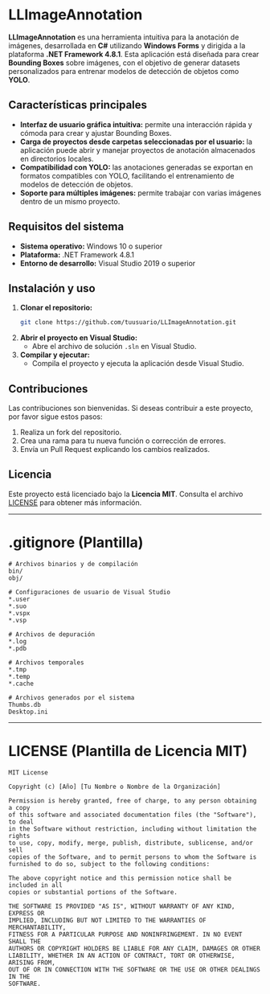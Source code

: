 # LLImageAnnotation

**LLImageAnnotation** es una herramienta intuitiva para la anotación de imágenes, desarrollada en **C#** utilizando **Windows Forms** y dirigida a la plataforma **.NET Framework 4.8.1**. Esta aplicación está diseñada para crear **Bounding Boxes** sobre imágenes, con el objetivo de generar datasets personalizados para entrenar modelos de detección de objetos como **YOLO**.

## Características principales

- **Interfaz de usuario gráfica intuitiva:** permite una interacción rápida y cómoda para crear y ajustar Bounding Boxes.
- **Carga de proyectos desde carpetas seleccionadas por el usuario:** la aplicación puede abrir y manejar proyectos de anotación almacenados en directorios locales.
- **Compatibilidad con YOLO:** las anotaciones generadas se exportan en formatos compatibles con YOLO, facilitando el entrenamiento de modelos de detección de objetos.
- **Soporte para múltiples imágenes:** permite trabajar con varias imágenes dentro de un mismo proyecto.

## Requisitos del sistema

- **Sistema operativo:** Windows 10 o superior
- **Plataforma:** .NET Framework 4.8.1
- **Entorno de desarrollo:** Visual Studio 2019 o superior

## Instalación y uso

1. **Clonar el repositorio:**
   ```bash
   git clone https://github.com/tuusuario/LLImageAnnotation.git
   ```
2. **Abrir el proyecto en Visual Studio:**
   - Abre el archivo de solución `.sln` en Visual Studio.
3. **Compilar y ejecutar:**
   - Compila el proyecto y ejecuta la aplicación desde Visual Studio.

## Contribuciones

Las contribuciones son bienvenidas. Si deseas contribuir a este proyecto, por favor sigue estos pasos:

1. Realiza un fork del repositorio.
2. Crea una rama para tu nueva función o corrección de errores.
3. Envía un Pull Request explicando los cambios realizados.

## Licencia

Este proyecto está licenciado bajo la **Licencia MIT**. Consulta el archivo [LICENSE](./LICENSE) para obtener más información.

---

# .gitignore (Plantilla)

```gitignore
# Archivos binarios y de compilación
bin/
obj/

# Configuraciones de usuario de Visual Studio
*.user
*.suo
*.vspx
*.vsp

# Archivos de depuración
*.log
*.pdb

# Archivos temporales
*.tmp
*.temp
*.cache

# Archivos generados por el sistema
Thumbs.db
Desktop.ini
```

---

# LICENSE (Plantilla de Licencia MIT)

```plaintext
MIT License

Copyright (c) [Año] [Tu Nombre o Nombre de la Organización]

Permission is hereby granted, free of charge, to any person obtaining a copy
of this software and associated documentation files (the "Software"), to deal
in the Software without restriction, including without limitation the rights
to use, copy, modify, merge, publish, distribute, sublicense, and/or sell
copies of the Software, and to permit persons to whom the Software is
furnished to do so, subject to the following conditions:

The above copyright notice and this permission notice shall be included in all
copies or substantial portions of the Software.

THE SOFTWARE IS PROVIDED "AS IS", WITHOUT WARRANTY OF ANY KIND, EXPRESS OR
IMPLIED, INCLUDING BUT NOT LIMITED TO THE WARRANTIES OF MERCHANTABILITY,
FITNESS FOR A PARTICULAR PURPOSE AND NONINFRINGEMENT. IN NO EVENT SHALL THE
AUTHORS OR COPYRIGHT HOLDERS BE LIABLE FOR ANY CLAIM, DAMAGES OR OTHER
LIABILITY, WHETHER IN AN ACTION OF CONTRACT, TORT OR OTHERWISE, ARISING FROM,
OUT OF OR IN CONNECTION WITH THE SOFTWARE OR THE USE OR OTHER DEALINGS IN THE
SOFTWARE.
```

